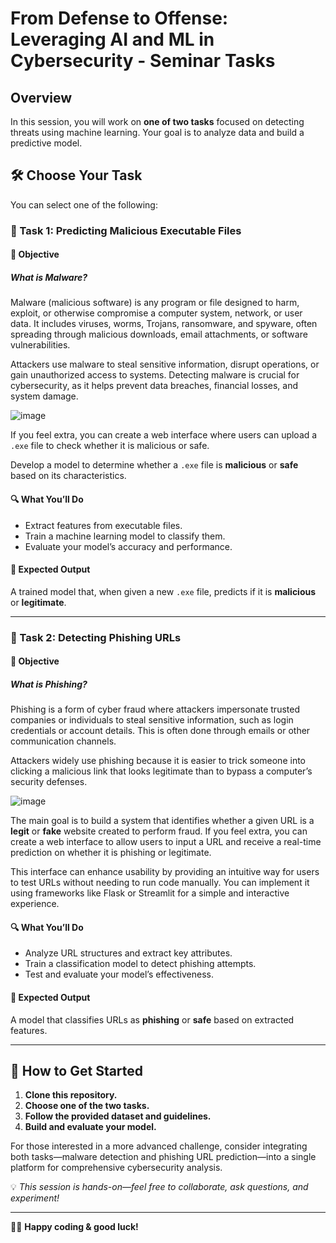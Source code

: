 # From Defense to Offense: Leveraging AI and ML in Cybersecurity - Seminar Tasks

## Overview  
In this session, you will work on **one of two tasks** focused on detecting threats using machine learning. Your goal is to analyze data and build a predictive model.  

## 🛠 Choose Your Task  

You can select one of the following:  

### 🔹 Task 1: Predicting Malicious Executable Files  
#### 🎯 Objective  

##### What is Malware?  

Malware (malicious software) is any program or file designed to harm, exploit, or otherwise compromise a computer system, network, or user data. It includes viruses, worms, Trojans, ransomware, and spyware, often spreading through malicious downloads, email attachments, or software vulnerabilities.  

Attackers use malware to steal sensitive information, disrupt operations, or gain unauthorized access to systems. Detecting malware is crucial for cybersecurity, as it helps prevent data breaches, financial losses, and system damage.  

![image](https://github.com/user-attachments/assets/d8d2f640-dbda-4956-b6c0-a8c709760720)


If you feel extra, you can create a web interface where users can upload a `.exe` file to check whether it is malicious or safe.  


Develop a model to determine whether a `.exe` file is **malicious** or **safe** based on its characteristics.  

#### 🔍 What You’ll Do  
- Extract features from executable files.  
- Train a machine learning model to classify them.  
- Evaluate your model’s accuracy and performance.  

#### 🏁 Expected Output  
A trained model that, when given a new `.exe` file, predicts if it is **malicious** or **legitimate**.  

---

### 🔹 Task 2: Detecting Phishing URLs  
#### 🎯 Objective  

##### What is Phishing?  

Phishing is a form of cyber fraud where attackers impersonate trusted companies or individuals to steal sensitive information, such as login credentials or account details. This is often done through emails or other communication channels.  

Attackers widely use phishing because it is easier to trick someone into clicking a malicious link that looks legitimate than to bypass a computer’s security defenses.  

![image](https://github.com/user-attachments/assets/965586ba-6838-4280-8408-4062783d860b)
 
The main goal is to build a system that identifies whether a given URL is a **legit** or **fake** website created to perform fraud.  If you feel extra, you can create a web interface to allow users to input a URL and receive a real-time prediction on whether it is phishing or legitimate.  

This interface can enhance usability by providing an intuitive way for users to test URLs without needing to run code manually. You can implement it using frameworks like Flask or Streamlit for a simple and interactive experience.  
 


#### 🔍 What You’ll Do  
- Analyze URL structures and extract key attributes.  
- Train a classification model to detect phishing attempts.  
- Test and evaluate your model’s effectiveness.  

#### 🏁 Expected Output  
A model that classifies URLs as **phishing** or **safe** based on extracted features.  

---

## 🚀 How to Get Started  
1. **Clone this repository.**
2. **Choose one of the two tasks.**  
3. **Follow the provided dataset and guidelines.**  
4. **Build and evaluate your model.**  

For those interested in a more advanced challenge, consider integrating both tasks—malware detection and phishing URL prediction—into a single platform for comprehensive cybersecurity analysis. 


💡 *This session is hands-on—feel free to collaborate, ask questions, and experiment!*  

---
👨‍💻 **Happy coding & good luck!**  
